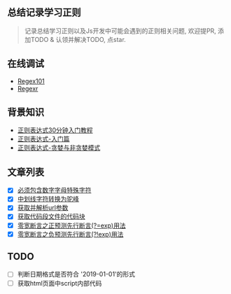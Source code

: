 ## 总结记录学习正则
> 记录总结学习正则以及Js开发中可能会遇到的正则相关问题, 欢迎提PR, 添加TODO & 认领并解决TODO, 点star.

## 在线调试
- [Regex101](https://regex101.com)
- [Regexr](http://regexr.com/)

## 背景知识
- [正则表达式30分钟入门教程](https://deerchao.net/tutorials/regex/regex.htm)
- [正则表达式-入门篇](http://loadingmore.com/2017/11/26/%E3%80%90%E6%AD%A3%E5%88%99%E8%A1%A8%E8%BE%BE%E5%BC%8F%E7%B3%BB%E5%88%97%E3%80%91%E5%85%A5%E9%97%A8%E7%AF%87/)
- [正则表达式-贪婪与非贪婪模式](http://loadingmore.com/2017/11/26/%E3%80%90%E6%AD%A3%E5%88%99%E8%A1%A8%E8%BE%BE%E5%BC%8F%E7%B3%BB%E5%88%97%E3%80%91%E5%85%A5%E9%97%A8%E7%AF%87/)

## 文章列表
- [x] [必须包含数字字母特殊字符
](https://github.com/BiYuqi/regex-seed/issues/1)
- [x] [中划线字符转换为驼峰](https://github.com/BiYuqi/regex-seed/issues/2)
- [x] [获取并解析url参数](https://github.com/BiYuqi/regex-seed/issues/3)
- [x] [获取代码段文件的代码块](https://github.com/BiYuqi/regex-seed/issues/4)
- [x] [零宽断言之正预测先行断言(?=exp)用法](https://github.com/BiYuqi/regex-seed/issues/5)
- [x] [零宽断言之负预测先行断言(?!exp)用法](https://github.com/BiYuqi/regex-seed/issues/6)

## TODO

- [ ] 判断日期格式是否符合 '2019-01-01'的形式
- [ ] 获取html页面中script内部代码
